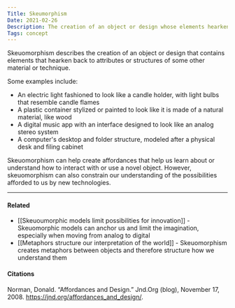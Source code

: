 ```yaml
---
Title: Skeumorphism
Date: 2021-02-26
Description: The creation of an object or design whose elements hearken to attributes of some other material.
Tags: concept
---
```


Skeuomorphism describes the creation of an object or design that contains elements that hearken back to attributes or structures of some other material or technique. 

Some examples include: 
- An electric light fashioned to look like a candle holder, with light bulbs that resemble candle flames
- A plastic container stylized or painted to look like it is made of a natural material, like wood
- A digital music app with an interface designed to look like an analog stereo system
- A computer's desktop and folder structure, modeled after a physical desk and filing cabinet

Skeuomorphism can help create affordances that help us learn about or understand how to interact with or use a novel object. However, skeuomorphism can also constrain our understanding of the possibilities afforded to us by new technologies. 

---
#### Related
- [[Skeuoumorphic models limit possibilities for innovation]] - Skeuomorphic models can anchor us and limit the imagination, especially when moving from analog to digital
- [[Metaphors structure our interpretation of the world]] - Skeuomorphism creates metaphors between objects and therefore structure how we understand them

#### Citations
Norman, Donald. “Affordances and Design.” Jnd.Org (blog), November 17, 2008. https://jnd.org/affordances_and_design/.

